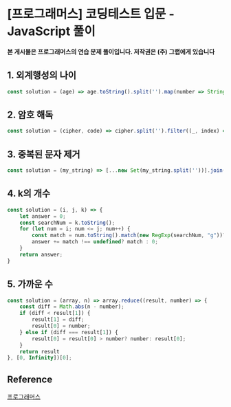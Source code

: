 # [프로그래머스] 코딩테스트 입문 - JavaScript 풀이

**본 게시물은 프로그래머스의 연습 문제 풀이입니다. 저작권은 (주) 그랩에게 있습니다**

## 1. 외계행성의 나이

```JavaScript
const solution = (age) => age.toString().split('').map(number => String.fromCharCode(Number(number) + 97)).join('');
```



## 2. 암호 해독

```JavaScript
const solution = (cipher, code) => cipher.split('').filter((_, index) => (index + 1) % code === 0).join('');
```



## 3. 중복된 문자 제거

```JavaScript
const solution = (my_string) => [...new Set(my_string.split(''))].join('');
```



## 4. k의 개수

```JavaScript
const solution = (i, j, k) => {
    let answer = 0;
    const searchNum = k.toString();
    for (let num = i; num <= j; num++) {
        const match = num.toString().match(new RegExp(searchNum, "g"))?.length;
        answer += match !== undefined? match : 0;
    }
    return answer;
}
```



## 5. 가까운 수

```JavaScript
const solution = (array, n) => array.reduce((result, number) => {
    const diff = Math.abs(n - number);
    if (diff < result[1]) {
        result[1] = diff;
        result[0] = number;
    } else if (diff === result[1]) {
        result[0] = result[0] > number? number: result[0];
    }
    return result
}, [0, Infinity])[0];
```





## Reference

[프로그래머스](https://programmers.co.kr)

